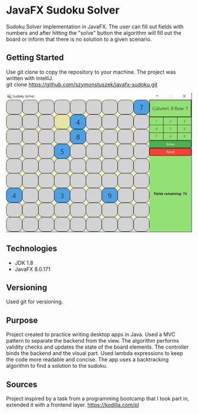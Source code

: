 # JavaFX Sudoku Solver

Sudoku Solver implementation in JavaFX. The user can fill out fields with numbers and after hitting the "solve" button the algorithm will fill out the board or inform that there is no solution to a given scenario.

## Getting Started

Use git clone to copy the repository to your machine. The project was written with IntelliJ. <br/>
git clone https://github.com/szymonstuszek/javafx-sudoku.git

![alt text](https://github.com/szymonstuszek/javafx-sudoku/blob/master/sudoku.PNG)

## Technologies

- JDK 1.8
- JavaFX 8.0.171

## Versioning

Used git for versioning.

## Purpose

Project created to practice writing desktop apps in Java. Used a MVC pattern to separate the backend from the view. The algorithm performs validity checks and updates the state of the board elements. The controller binds the backend and the visual part. Used lambda expressions to keep the code more readable and concise. The app uses a backtracking algorithm to find a solution to the sudoku.

## Sources

Project inspired by a task from a programming bootcamp that I took part in, extended it with a frontend layer.
https://kodilla.com/pl
